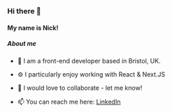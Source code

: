  ### **Hi there 👋** 
 #### My name is Nick! 

 ##### About me
- 📌 I am a front-end developer based in Bristol, UK.


- ⚙️ I particularly enjoy working with React & Next.JS
- 💞️ I would love to collaborate - let me know!
- 📫 You can reach me here: [LinkedIn](linkedin.com/nik000)

<!---
nickisnik/nickisnik is a ✨ special ✨ repository because its `README.md` (this file) appears on your GitHub profile.
You can click the Preview link to take a look at your changes.
--->
